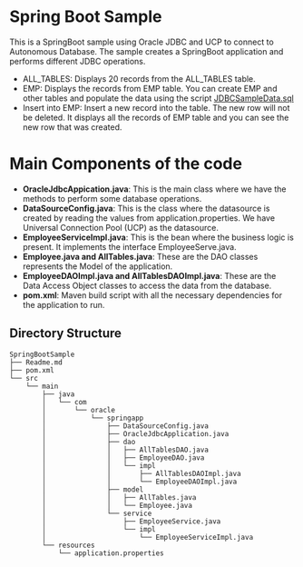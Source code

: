 # Spring Boot Sample
This is a SpringBoot sample using Oracle JDBC and UCP to connect to Autonomous Database. The sample creates a SpringBoot application and performs different JDBC operations. 

* ALL_TABLES: Displays 20 records from the ALL_TABLES table. 
* EMP: Displays the records from EMP table. You can create EMP and other tables and populate the data using the script [JDBCSampleData.sql](https://github.com/oracle/oracle-db-examples/blob/master/java/jdbc/BasicSamples/JDBCSampleData.sql) 
* Insert into EMP: Insert a new record into the table. The new row will not be deleted. It displays all the records of EMP table and you can see the new row that was created. 

# Main Components of the code 
* **OracleJdbcAppication.java**: This is the main class where we have the methods to perform some database operations. 
* **DataSourceConfig.java**: This is the class where the datasource is created by reading the values from application.properties. We have Universal Connection Pool (UCP) as the datasource. 
* **EmployeeServiceImpl.java**: This is the bean where the business logic is present. It implements the interface EmployeeServe.java. 
* **Employee.java and AllTables.java**: These are the DAO classes represents the Model of the application. 
* **EmployeeDAOImpl.java and AllTablesDAOImpl.java**: These are the Data Access Object classes to access the data from the database. 
* **pom.xml**: Maven build script with all the necessary dependencies for the application to run. 

## Directory Structure
```
SpringBootSample
├── Readme.md
├── pom.xml
└── src
    └── main
        ├── java
        │   └── com
        │       └── oracle
        │           └── springapp
        │               ├── DataSourceConfig.java
        │               ├── OracleJdbcApplication.java
        │               ├── dao
        │               │   ├── AllTablesDAO.java
        │               │   ├── EmployeeDAO.java
        │               │   └── impl
        │               │       ├── AllTablesDAOImpl.java
        │               │       └── EmployeeDAOImpl.java
        │               ├── model
        │               │   ├── AllTables.java
        │               │   └── Employee.java
        │               └── service
        │                   ├── EmployeeService.java
        │                   └── impl
        │                       └── EmployeeServiceImpl.java
        └── resources
            └── application.properties
```
